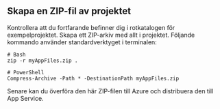 ## <a name="create-a-project-zip-file"></a>Skapa en ZIP-fil av projektet

Kontrollera att du fortfarande befinner dig i rotkatalogen för exempelprojektet. Skapa ett ZIP-arkiv med allt i projektet. Följande kommando använder standardverktyget i terminalen:

```
# Bash
zip -r myAppFiles.zip .

# PowerShell
Compress-Archive -Path * -DestinationPath myAppFiles.zip
``` 

Senare kan du överföra den här ZIP-filen till Azure och distribuera den till App Service.